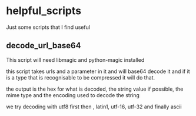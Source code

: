# helpful_scripts

Just some scripts that I find useful

## decode_url_base64 
This script will need libmagic and python-magic installed 

this script takes urls and a parameter in it and will base64 decode it and if it is a type that is recognisable to be compressed it will do that. 

the output is the hex for what is decoded, the string value if possible, the mime type and the encoding used to decode the string 

we try decoding with utf8 first then , latin1, utf-16, utf-32 and finally ascii 


